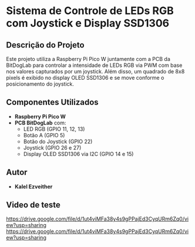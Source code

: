 # Sistema de Controle de LEDs RGB com Joystick e Display SSD1306

## Descrição do Projeto
Este projeto utiliza a Raspberry Pi Pico W juntamente com a PCB da BitDogLab para controlar a intensidade de LEDs RGB via PWM com base nos valores capturados por um joystick. Além disso, um quadrado de 8x8 pixels é exibido no display OLED SSD1306 e se move conforme o posicionamento do joystick.

## Componentes Utilizados
- **Raspberry Pi Pico W**
- **PCB BitDogLab** com:
  - LED RGB (GPIO 11, 12, 13)
  - Botão A (GPIO 5)
  - Botão do Joystick (GPIO 22)
  - Joystick (GPIO 26 e 27)
  - Display OLED SSD1306 via I2C (GPIO 14 e 15)
 
 ## Autor
  - **Kalel Ezveither**
 
## Video de teste

https://drive.google.com/file/d/1ut4viMFa38y4s9gPPajEd3CyqURm6Zq0/view?usp=sharing
https://drive.google.com/file/d/1ut4viMFa38y4s9gPPajEd3CyqURm6Zq0/view?usp=sharing
